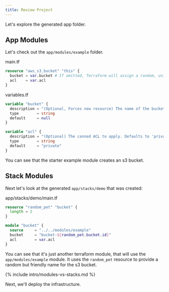 ```yaml
---
title: Review Project
---
```


Let's explore the generated app folder.

## App Modules

Let's check out the `app/modules/example` folder.

main.tf

```terraform
resource "aws_s3_bucket" "this" {
  bucket = var.bucket # If omitted, Terraform will assign a random, unique name.
  acl    = var.acl
}

```

variables.tf

```terraform
variable "bucket" {
  description = "(Optional, Forces new resource) The name of the bucket. If omitted, Terraform will assign a random, unique name." # IE: terraform-2020052606510241590000000
  type        = string
  default     = null
}

variable "acl" {
  description = "(Optional) The canned ACL to apply. Defaults to 'private'."
  type        = string
  default     = "private"
}
```

You can see that the starter example module creates an s3 bucket.

## Stack Modules

Next let's look at the generated `app/stacks/demo` that was created:

app/stacks/demo/main.tf

```terraform
resource "random_pet" "bucket" {
  length = 2
}

module "bucket" {
  source     = "../../modules/example"
  bucket     = "bucket-${random_pet.bucket.id}"
  acl        = var.acl
}
```

You can see that it's just another terraform module, that will use the `app/modules/example` module. It uses the `random_pet` resource to provide a random but friendly name for the s3 bucket.

{% include intro/modules-vs-stacks.md %}

Next, we'll deploy the infrastructure.
